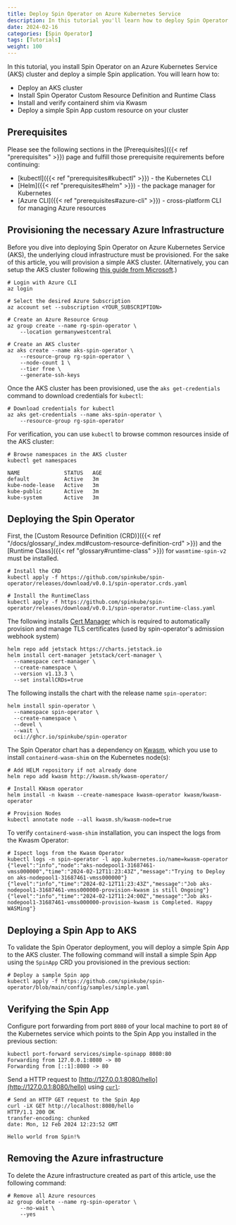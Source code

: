 ```yaml
---
title: Deploy Spin Operator on Azure Kubernetes Service
description: In this tutorial you'll learn how to deploy Spin Operator on Azure Kubernetes Service (AKS)
date: 2024-02-16
categories: [Spin Operator]
tags: [Tutorials]
weight: 100
---
```


In this tutorial, you install Spin Operator on an Azure Kubernetes Service (AKS) cluster and deploy a simple Spin application. You will learn how to:

- Deploy an AKS cluster
- Install Spin Operator Custom Resource Definition and Runtime Class
- Install and verify containerd shim via Kwasm
- Deploy a simple Spin App custom resource on your cluster

<!-- TODO: To learn more about any of these concepts, please visit the [Spin Operator Conceptual article](link-to-concept-article). -->

## Prerequisites

Please see the following sections in the [Prerequisites]({{< ref "prerequisites" >}}) page and fulfill those prerequisite requirements before continuing:

- [kubectl]({{< ref "prerequisites#kubectl" >}}) - the Kubernetes CLI
- [Helm]({{< ref "prerequisites#helm" >}}) - the package manager for Kubernetes
- [Azure CLI]({{< ref "prerequisites#azure-cli" >}}) - cross-platform CLI for managing Azure resources

## Provisioning the necessary Azure Infrastructure

Before you dive into deploying Spin Operator on Azure Kubernetes Service (AKS), the underlying cloud infrastructure must be provisioned. For the sake of this article, you will provision a simple AKS cluster. (Alternatively, you can setup the AKS cluster following [this guide from Microsoft](https://learn.microsoft.com/en-us/azure/aks/tutorial-kubernetes-deploy-cluster?tabs=azure-cli).)

```shell
# Login with Azure CLI
az login

# Select the desired Azure Subscription
az account set --subscription <YOUR_SUBSCRIPTION>

# Create an Azure Resource Group
az group create --name rg-spin-operator \
    --location germanywestcentral

# Create an AKS cluster
az aks create --name aks-spin-operator \
    --resource-group rg-spin-operator \
    --node-count 1 \
    --tier free \
    --generate-ssh-keys
```

Once the AKS cluster has been provisioned, use the `aks get-credentials` command to download credentials for `kubectl`:

```shell
# Download credentials for kubectl
az aks get-credentials --name aks-spin-operator \
    --resource-group rg-spin-operator
```

For verification, you can use `kubectl` to browse common resources inside of the AKS cluster:

```shell
# Browse namespaces in the AKS cluster
kubectl get namespaces

NAME              STATUS   AGE
default           Active   3m
kube-node-lease   Active   3m
kube-public       Active   3m
kube-system       Active   3m
```

## Deploying the Spin Operator

First, the [Custom Resource Definition (CRD)]({{< ref "/docs/glossary/_index.md#custom-resource-definition-crd" >}}) and the [Runtime Class]({{< ref "glossary#runtime-class" >}}) for `wasmtime-spin-v2` must be installed.

<!-- TODO: replace with e.g. 'kubectl apply -f https://github.com/spinkube/spin-operator/releases/download/v0.1.0-rc.1/spin-operator.crds.yaml' -->
<!-- TODO: replace with e.g. 'kubectl apply -f https://github.com/spinkube/spin-operator/releases/download/v0.1.0-rc.1/spin-operator.runtime-class.yaml' -->

```shell
# Install the CRD
kubectl apply -f https://github.com/spinkube/spin-operator/releases/download/v0.0.1/spin-operator.crds.yaml

# Install the RuntimeClass
kubectl apply -f https://github.com/spinkube/spin-operator/releases/download/v0.0.1/spin-operator.runtime-class.yaml
```

The following installs [Cert Manager](https://github.com/cert-manager/cert-manager) which is required to automatically provision and manage TLS certificates (used by spin-operator's admission webhook system)

```shell
helm repo add jetstack https://charts.jetstack.io
helm install cert-manager jetstack/cert-manager \
  --namespace cert-manager \
  --create-namespace \
  --version v1.13.3 \
  --set installCRDs=true
```

The following installs the chart with the release name `spin-operator`:

<!-- TODO: remove '--devel' flag once we have our first non-prerelease chart available, e.g. when v0.1.0 of this project is released and public -->

```shell
helm install spin-operator \
  --namespace spin-operator \
  --create-namespace \
  --devel \
  --wait \
  oci://ghcr.io/spinkube/spin-operator
```

The Spin Operator chart has a dependency on [Kwasm](https://kwasm.sh/), which you use to install `containerd-wasm-shim` on the Kubernetes node(s):

<!-- TODO: When we have a node-installer img published from spinkube/containerd-shim-spin, we'll update the helm install step below to --set with that override.  
-->

```shell
# Add HELM repository if not already done
helm repo add kwasm http://kwasm.sh/kwasm-operator/

# Install KWasm operator
helm install -n kwasm --create-namespace kwasm-operator kwasm/kwasm-operator

# Provision Nodes
kubectl annotate node --all kwasm.sh/kwasm-node=true
```

To verify `containerd-wasm-shim` installation, you can inspect the logs from the Kwasm Operator:

```shell
# Ispect logs from the Kwasm Operator
kubectl logs -n spin-operator -l app.kubernetes.io/name=kwasm-operator
{"level":"info","node":"aks-nodepool1-31687461-vmss000000","time":"2024-02-12T11:23:43Z","message":"Trying to Deploy on aks-nodepool1-31687461-vmss000000"}
{"level":"info","time":"2024-02-12T11:23:43Z","message":"Job aks-nodepool1-31687461-vmss000000-provision-kwasm is still Ongoing"}
{"level":"info","time":"2024-02-12T11:24:00Z","message":"Job aks-nodepool1-31687461-vmss000000-provision-kwasm is Completed. Happy WASMing"}
```

## Deploying a Spin App to AKS

To validate the Spin Operator deployment, you will deploy a simple Spin App to the AKS cluster. The following command will install a simple Spin App using the `SpinApp` CRD you provisioned in the previous section:

```shell
# Deploy a sample Spin app
kubectl apply -f https://github.com/spinkube/spin-operator/blob/main/config/samples/simple.yaml
```

## Verifying the Spin App

Configure port forwarding from port `8080` of your local machine to port `80` of the Kubernetes service which points to the Spin App you installed in the previous section:

```shell
kubectl port-forward services/simple-spinapp 8080:80
Forwarding from 127.0.0.1:8080 -> 80
Forwarding from [::1]:8080 -> 80
```

Send a HTTP request to [http://127.0.0.1:8080/hello](http://127.0.0.1:8080/hello) using [`curl`](https://curl.se/):

```shell
# Send an HTTP GET request to the Spin App
curl -iX GET http://localhost:8080/hello
HTTP/1.1 200 OK
transfer-encoding: chunked
date: Mon, 12 Feb 2024 12:23:52 GMT

Hello world from Spin!%
```

## Removing the Azure infrastructure

To delete the Azure infrastructure created as part of this article, use the following command:

```shell
# Remove all Azure resources
az group delete --name rg-spin-operator \
    --no-wait \
    --yes
```
